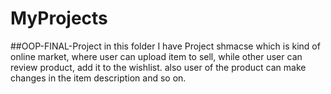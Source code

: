 # MyProjects


##OOP-FINAL-Project
in this folder I have Project shmacse which is kind of online market, where user can upload item to sell, while other user can review product, add it to the wishlist. also user of the product can make changes in the item description and so on.
